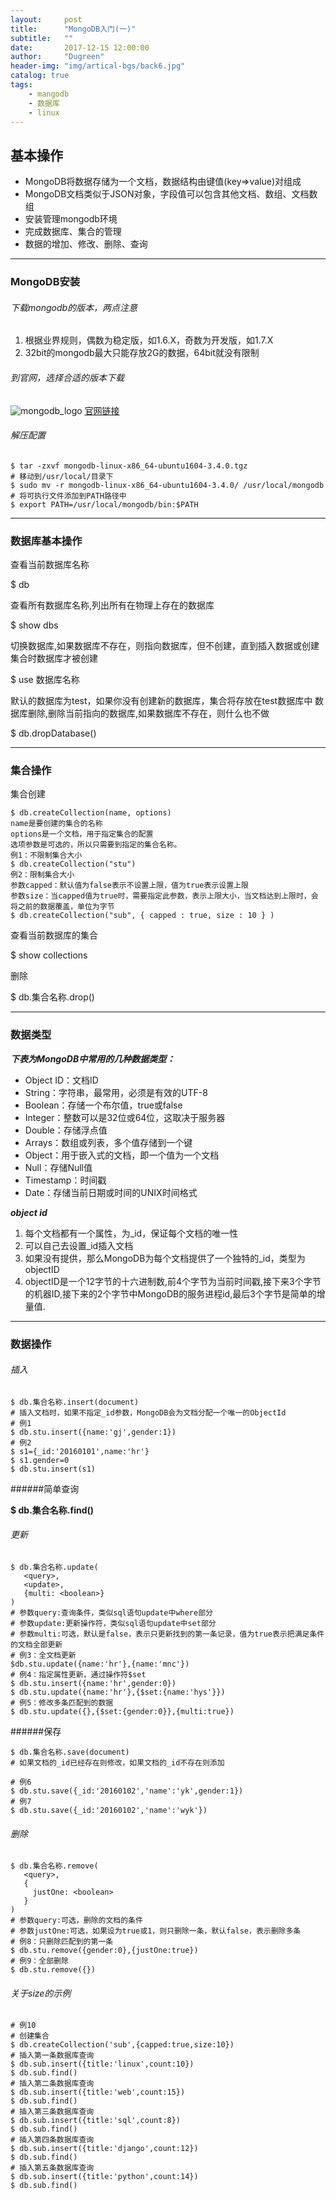```yaml
---
layout:     post
title:      "MongoDB入门(一)"
subtitle:   ""
date:       2017-12-15 12:00:00
author:     "Dugreen"
header-img: "img/artical-bgs/back6.jpg"
catalog: true
tags:
    - mangodb
    - 数据库
    - linux
---
```


## 基本操作

- MongoDB将数据存储为一个文档，数据结构由键值(key=>value)对组成
- MongoDB文档类似于JSON对象，字段值可以包含其他文档、数组、文档数组
- 安装管理mongodb环境
- 完成数据库、集合的管理
- 数据的增加、修改、删除、查询


-----------

### MongoDB安装

###### 下载mongodb的版本，两点注意

1. 根据业界规则，偶数为稳定版，如1.6.X，奇数为开发版，如1.7.X
2. 32bit的mongodb最大只能存放2G的数据，64bit就没有限制

###### 到官网，选择合适的版本下载

![mongodb_logo](https://webassets.mongodb.com/_com_assets/global/mongodb-logo-white.png)
[官网链接](https://www.mongodb.com/)

###### 解压配置

```
$ tar -zxvf mongodb-linux-x86_64-ubuntu1604-3.4.0.tgz
# 移动到/usr/local/目录下
$ sudo mv -r mongodb-linux-x86_64-ubuntu1604-3.4.0/ /usr/local/mongodb
# 将可执行文件添加到PATH路径中
$ export PATH=/usr/local/mongodb/bin:$PATH
```

----------------

### 数据库基本操作

查看当前数据库名称

  $ db

查看所有数据库名称,列出所有在物理上存在的数据库

  $ show dbs

切换数据库,如果数据库不存在，则指向数据库，但不创建，直到插入数据或创建集合时数据库才被创建

  $ use 数据库名称

默认的数据库为test，如果你没有创建新的数据库，集合将存放在test数据库中
数据库删除,删除当前指向的数据库,如果数据库不存在，则什么也不做

  $ db.dropDatabase()

----------

### 集合操作

集合创建

```
$ db.createCollection(name, options)
name是要创建的集合的名称
options是一个文档，用于指定集合的配置
选项​​参数是可选的，所以只需要到指定的集合名称。
例1：不限制集合大小
$ db.createCollection("stu")
例2：限制集合大小
参数capped：默认值为false表示不设置上限，值为true表示设置上限
参数size：当capped值为true时，需要指定此参数，表示上限大小，当文档达到上限时，会将之前的数据覆盖，单位为字节
$ db.createCollection("sub", { capped : true, size : 10 } )
```

查看当前数据库的集合

  $ show collections

删除

  $ db.集合名称.drop()

---------------

### 数据类型

***下表为MongoDB中常用的几种数据类型：***

* Object ID：文档ID
* String：字符串，最常用，必须是有效的UTF-8
* Boolean：存储一个布尔值，true或false
* Integer：整数可以是32位或64位，这取决于服务器
* Double：存储浮点值
* Arrays：数组或列表，多个值存储到一个键
* Object：用于嵌入式的文档，即一个值为一个文档
* Null：存储Null值
* Timestamp：时间戳
* Date：存储当前日期或时间的UNIX时间格式

***object id***

1. 每个文档都有一个属性，为_id，保证每个文档的唯一性
2. 可以自己去设置_id插入文档
3. 如果没有提供，那么MongoDB为每个文档提供了一个独特的_id，类型为objectID
4. objectID是一个12字节的十六进制数,前4个字节为当前时间戳,接下来3个字节的机器ID,接下来的2个字节中MongoDB的服务进程id,最后3个字节是简单的增量值.

----------

### 数据操作

###### 插入

```
$ db.集合名称.insert(document)
# 插入文档时，如果不指定_id参数，MongoDB会为文档分配一个唯一的ObjectId
# 例1
$ db.stu.insert({name:'gj',gender:1})
# 例2
$ s1={_id:'20160101',name:'hr'}
$ s1.gender=0
$ db.stu.insert(s1)
```

######简单查询

  **$ db.集合名称.find()**

###### 更新

```
$ db.集合名称.update(
   <query>,
   <update>,
   {multi: <boolean>}
)
# 参数query:查询条件，类似sql语句update中where部分
# 参数update:更新操作符，类似sql语句update中set部分
# 参数multi:可选，默认是false，表示只更新找到的第一条记录，值为true表示把满足条件的文档全部更新
# 例3：全文档更新
$db.stu.update({name:'hr'},{name:'mnc'})
# 例4：指定属性更新，通过操作符$set
$ db.stu.insert({name:'hr',gender:0})
$ db.stu.update({name:'hr'},{$set:{name:'hys'}})
# 例5：修改多条匹配到的数据
$ db.stu.update({},{$set:{gender:0}},{multi:true})
```

######保存

```
$ db.集合名称.save(document)
# 如果文档的_id已经存在则修改，如果文档的_id不存在则添加

# 例6
$ db.stu.save({_id:'20160102','name':'yk',gender:1})
# 例7
$ db.stu.save({_id:'20160102','name':'wyk'})
```

###### 删除

```
$ db.集合名称.remove(
   <query>,
   {
     justOne: <boolean>
   }
)
# 参数query:可选，删除的文档的条件
# 参数justOne:可选，如果设为true或1，则只删除一条，默认false，表示删除多条
# 例8：只删除匹配到的第一条
$ db.stu.remove({gender:0},{justOne:true})
# 例9：全部删除
$ db.stu.remove({})

```

###### 关于size的示例

```
# 例10
# 创建集合
$ db.createCollection('sub',{capped:true,size:10})
# 插入第一条数据库查询
$ db.sub.insert({title:'linux',count:10})
$ db.sub.find()
# 插入第二条数据库查询
$ db.sub.insert({title:'web',count:15})
$ db.sub.find()
# 插入第三条数据库查询
$ db.sub.insert({title:'sql',count:8})
$ db.sub.find()
# 插入第四条数据库查询
$ db.sub.insert({title:'django',count:12})
$ db.sub.find()
# 插入第五条数据库查询
$ db.sub.insert({title:'python',count:14})
$ db.sub.find()
```
